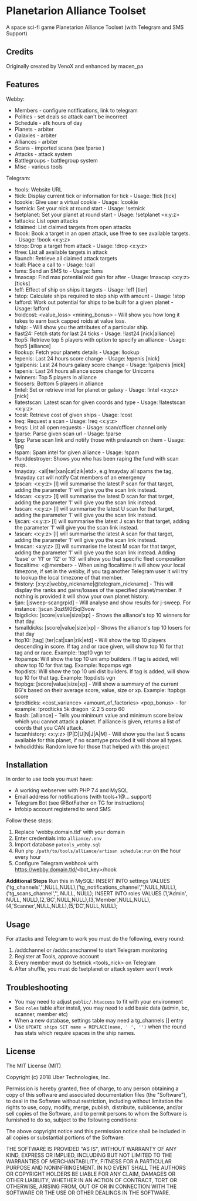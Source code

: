 # Planetarion Alliance Toolset
A space sci-fi game Planetarion Alliance Toolset (with Telegram and SMS Support)

## Credits
Originally created by VenoX and enhanced by macen_pa

## Features

Webby:
 * Members - configure notifications, link to telegram
 * Politics - set deals so attack can't be incorrect
 * Schedule - afk hours of day
 * Planets - arbiter
 * Galaxies - arbiter
 * Alliances - arbiter
 * Scans - imported scans (see !parse <scan url>)
 * Attacks - attack system
 * Battlegroups - battlegroup system
 * Misc - various tools

Telegram:
 * !tools: Website URL
 * !tick: Display current tick or information for tick - Usage: !tick [tick]
 * !cookie: Give user a virtual cookie - Usage: !cookie <nick> <reason>
 * !setnick: Set your nick at round start - Usage: !setnick <nick>
 * !setplanet: Set your planet at round start - Usage: !setplanet <x:y:z>
 * !attacks: List open attacks
 * !claimed: List claimed targets from open attacks
 * !book: Book a target in an open attack, use !free to see available targets. - Usage: !book <x:y:z> <landing tick>
 * !drop: Drop a target from attack - Usage: !drop <x:y:z> <landing tick>
 * !free: List all available targets in attack
 * !launch: Retrieve all claimed attack targets
 * !call: Place a call to <nick> - Usage: !call <nick>
 * !sms: Send an SMS to <nick> - Usage: !sms <nick> <message>
 * !maxcap: Find max potential roid gain for <target> after <ticks of roiding> - Usage: !maxcap <x:y:z> [ticks]
 * !eff: Effect of ship on ships it targets - Usage:  !eff <amount> <ship> [tier]
 * !stop: Calculate ships required to stop ship with amount - Usage: !stop <ship> <amount>
 * !afford: Work out potential for ships to be built for a given planet - Usage: !afford <coords> <ship>
 * !roidcost: <roids> <value_loss> <mining_bonus> - Will show you how long it takes to earn back capped roids at value loss.
 * !ship: <name> - Will show you the attributes of a particular ship.
 * !last24: Fetch stats for last 24 ticks - Usage: !last24 [nick|alliance]
 * !top5: Retrieve top 5 players with option to specify an alliance - Usage: !top5 [alliance]
 * !lookup: Fetch your planets details - Usage: !lookup
 * !epenis: Last 24 hours score change - Usage: !epenis [nick]
 * !galpenis: Last 24 hours galaxy score change - Usage: !galpenis [nick]
 * !apenis: Last 24 hours alliance score change for Unicorns
 * !winners: Top 5 players in alliance
 * !loosers: Bottom 5 players in alliance
 * !intel: Set or retrieve intel for planet or galaxy - Usage: !intel <x:y:z> [nick]
 * !latestscan: Latest scan for given coords and type - Usage: !latestscan <x:y:z> <pdau>
 * !cost: Retrieve cost of given ships - Usage: !cost <amount> <ship>
 * !req: Request a scan - Usage: !req <x:y:z> <pduaj>
 * !reqs: List all open requests - Usage: scan/officer channel only
 * !parse: Parse given scan url - Usage: !parse <scan url>
 * !jpg: Parse scan link and notify those with prelaunch on them - Usage: !jpg <group scan url>
 * !spam: Spam intel for given alliance - Usage: !spam <alliance>
 * !funddestroyer: Shows you who has been raping the fund with scan reqs.
 * !mayday: <all|ter|xan|cat|zik|etd>, e.g !mayday all spams the tag, !mayday cat will notify Cat members of an emergency
 * !pscan: <x:y:z> [l] will summarise the latest P scan for that target, adding the parameter 'l' will give you the scan link instead.
 * !dscan: <x:y:z> [l] will summarise the latest D scan for that target, adding the parameter 'l' will give you the scan link instead.
 * !uscan: <x:y:z> [l] will summarise the latest U scan for that target, adding the parameter 'l' will give you the scan link instead.
 * !jscan: <x:y:z> [l] will summarise the latest J scan for that target, adding the parameter 'l' will give you the scan link instead.
 * !ascan: <x:y:z> [l] will summarise the latest A scan for that target, adding the parameter 'l' will give you the scan link instead.
 * !mscan: <x:y:z> [l] will summarise the latest M scan for that target, adding the parameter 'l' will give you the scan link instead. Adding 'base' or 'f1' or 'f2' or 'f3' will show you that specific fleet composition
 * !localtime: <@member> - When using !localtime it will show your local timezone, if set in the webby, if you tag another Telegram user it will try to lookup the local timezone of that member.
 * !history: [x:y:z|webby_nickname|@telegram_nickname] - This will display the ranks and gains/losses of the specified planet/member. If nothing is provided it will show your own planet history.
 * !jan: [jsweep-scangrpid] - Will analyse and show results for j-sweep. For instance: !jscan 3ozt9l0t5ql3vow
 * !bigdicks: [score|value|size|xp] - Shows the alliance's top 10 winners for that day.
 * !smalldicks: [score|value|size|xp] - Shows the alliance's top 10 losers for that day
 *  !top10: [tag] [ter|cat|xan|zik|etd] - Will show the top 10 players descending in score. If tag and or race given, will show top 10 for that tag and or race. Example: !top10 vgn ter
 *  !topamps: Will show the top 10 uni amp builders. If tag is added, will show top 10 for that tag. Example: !topamps vgn
 *  !topdists: Will show the top 10 uni dist builders. If tag is added, will show top 10 for that tag. Example: !topdists vgn
 *  !topbgs: [score|value|size|xp] - Will show a summary of the current BG's based on their average score, value, size or xp. Example: !topbgs score
 *  !prodticks: <amount> <ship> <cost_variance> <amount_of_factories> <government> <pop_bonus> - for example: !prodticks 5k dragon -2.2 5 corp 60
 *  !bash: [alliance] - Tells you minimum value and minimum score below which you cannot attack a planet. If alliance is given, returns a list of coords that you CAN attack.
 *  !scanhistory: <x:y:z> [P|D|U|N|J|A|M] - Will show you the last 5 scans available for this planet, if no scantype provided it will show all types.
 *  !whodidthis: Random love for those that helped with this project
 
 ## Installation
 
 In order to use tools you must have:
 - A working webserver with PHP 7.4 and MySQL
 - Email address for notifications (with tools+1@... support)
 - Telegram Bot (see @BotFather on TG for instructions)
 - Infobip account registered to send SMS 
 
 Follow these steps:
 1) Replace 'webby.domain.tld' with your domain
 2) Enter credentials into `alliance/.env`
 3) Import database `patools_webby.sql`
 4) Run `php /path/to/tools/alliance/artisan schedule:run` on the hour every hour
 5) Configure Telegram webhook with https://webby.domain.tld/<bot_key>/hook
 
 **Additional Steps**
 Run this in MySQL:
 INSERT INTO settings VALUES ('tg_channels','',NULL,NULL),('tg_notifications_channel','',NULL,NULL),('tg_scans_channel','', NULL, NULL);
 INSERT INTO roles VALUES (1,'Admin', NULL, NULL),(2,'BC',NULL,NULL),(3,'Member',NULL,NULL),(4,'Scanner',NULL,NULL),(5,'DC',NULL,NULL);
 
 ## Usage
 For attacks and Telegram to work you must do the following, every round:
 1) /addchannel or /addscanschannel to start Telegram monitoring
 2) Register at Tools, approve account
 3) Every member must do !setnick <tools_nick> on Telegram
 4) After shuffle, you must do !setplanet <xyz> or attack system won't work
	 
 ## Troubleshooting
  * You may need to adjust `public/.htaccess` to fit with your environment
  * See `roles` table after install, you may need to add basic data (admin, bc, scanner, member etc)
  * When a new database, settings table may need a tg_channels [] entry
  * Use `UPDATE ships SET name = REPLACE(name, ' ', '')` when the round has stats which require spaces in the ship names.
	
## License

The MIT License (MIT)

Copyright (c) 2018 Uber Technologies, Inc.

Permission is hereby granted, free of charge, to any person obtaining a copy
of this software and associated documentation files (the "Software"), to deal
in the Software without restriction, including without limitation the rights
to use, copy, modify, merge, publish, distribute, sublicense, and/or sell
copies of the Software, and to permit persons to whom the Software is
furnished to do so, subject to the following conditions:

The above copyright notice and this permission notice shall be included in
all copies or substantial portions of the Software.

THE SOFTWARE IS PROVIDED "AS IS", WITHOUT WARRANTY OF ANY KIND, EXPRESS OR
IMPLIED, INCLUDING BUT NOT LIMITED TO THE WARRANTIES OF MERCHANTABILITY,
FITNESS FOR A PARTICULAR PURPOSE AND NONINFRINGEMENT. IN NO EVENT SHALL THE
AUTHORS OR COPYRIGHT HOLDERS BE LIABLE FOR ANY CLAIM, DAMAGES OR OTHER
LIABILITY, WHETHER IN AN ACTION OF CONTRACT, TORT OR OTHERWISE, ARISING FROM,
OUT OF OR IN CONNECTION WITH THE SOFTWARE OR THE USE OR OTHER DEALINGS IN
THE SOFTWARE.
